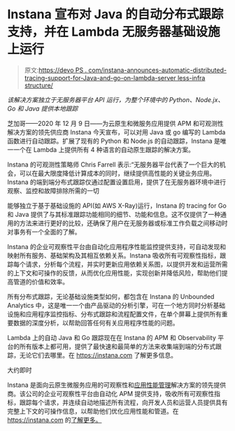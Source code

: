 # Instana 宣布对 Java 的自动分布式跟踪支持，并在 Lambda 无服务器基础设施上运行

> 原文:[https://devo PS . com/instana-announces-automatic-distributed-tracing-support-for-Java-and-go-on-lambda-server less-infra structure/](https://devops.com/instana-announces-automatic-distributed-tracing-support-for-java-and-go-on-lambda-serverless-infrastructure/)

*该解决方案独立于无服务器平台 API 运行，为整个环境中的 Python、Node.jx、Go 和 Java 提供本地跟踪*

芝加哥——2020 年 12 月 9 日——为云原生和微服务应用提供 APM 和可观测性解决方案的领先供应商 Instana 今天宣布，可以对用 Java 或 go 编写的 Lambda 函数进行自动跟踪。扩展了现有的 Python 和 Node.js 的自动跟踪，Instana 是唯一一个在 Lambda 上提供所有 4 种语言的自动原生跟踪的解决方案。

Instana 的可观测性策略师 Chris Farrell 表示:“无服务器平台代表了一个巨大的机会，可以在最大限度降低计算成本的同时，继续提供高性能的关键业务应用。Instana 的端到端分布式跟踪仅通过配置设置启用，提供了在无服务器环境中进行观察、监控和故障排除所需的一切

能够独立于基于基础设施的 API(如 AWS X-Ray)运行，Instana 的 tracing for Go 和 Java 提供了与其标准跟踪功能相同的细节、功能和信息。这不仅提供了一种通用的方法来进行更好的比较，还确保了用户在无服务器或标准工作负载之间移动时对事务有一个全面的了解。

Instana 的企业可观察性平台由自动化应用程序性能监控提供支持，可自动发现和映射所有服务、基础架构及其相互依赖关系。Instana 吸收所有可观察性指标，跟踪每个请求，分析每个流程，并实时更新应用依赖关系图，以提供开发和运营所需的上下文和可操作的反馈，从而优化应用性能，实现创新并降低风险，帮助他们提高管道的价值和效率。

所有分布式跟踪，无论基础设施类型如何，都包含在 Instana 的 Unbounded Analytics 中，这是唯一一个由产品驱动的分析引擎，可在一个地方同时分析基础设施和应用程序监控指标、分布式跟踪和流程配置文件，在单个屏幕上提供所有重要数据的深度分析，以帮助回答任何有关应用程序性能的问题。

Lambda 上的自动 Java 和 Go 跟踪现在在 Instana 的 APM 和 Observability 平台的所有版本上都可用，提供了最快速和最简单的方法来收集端到端的分布式跟踪，无论它们去哪里。在 https://instana.com 了解更多信息。

大约即时

Instana 是面向云原生微服务应用的可观察性和[应用性能管理](https://instana.com/application-management)解决方案的领先提供商。该公司的企业可观察性平台由自动化 APM 提供支持，吸收所有可观察性指标，跟踪每个请求，并连续自动地描述所有流程，向开发人员和运营人员提供具有完整上下文的可操作信息，以帮助他们优化应用性能和管道。在 https://instana.com 的[了解更多。](https://instana.com/)